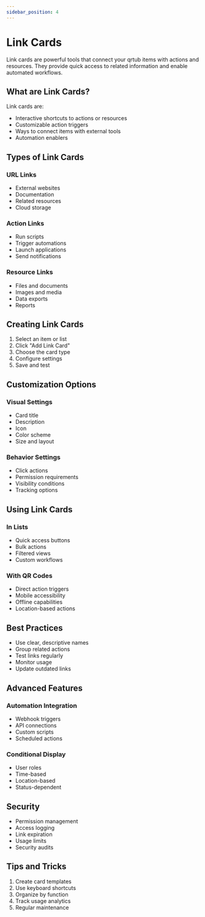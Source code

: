 ```yaml
---
sidebar_position: 4
---
```


# Link Cards

Link cards are powerful tools that connect your qrtub items with actions and resources. They provide quick access to related information and enable automated workflows.

## What are Link Cards?

Link cards are:
- Interactive shortcuts to actions or resources
- Customizable action triggers
- Ways to connect items with external tools
- Automation enablers

## Types of Link Cards

### URL Links
- External websites
- Documentation
- Related resources
- Cloud storage

### Action Links
- Run scripts
- Trigger automations
- Launch applications
- Send notifications

### Resource Links
- Files and documents
- Images and media
- Data exports
- Reports

## Creating Link Cards

1. Select an item or list
2. Click "Add Link Card"
3. Choose the card type
4. Configure settings
5. Save and test

## Customization Options

### Visual Settings
- Card title
- Description
- Icon
- Color scheme
- Size and layout

### Behavior Settings
- Click actions
- Permission requirements
- Visibility conditions
- Tracking options

## Using Link Cards

### In Lists
- Quick access buttons
- Bulk actions
- Filtered views
- Custom workflows

### With QR Codes
- Direct action triggers
- Mobile accessibility
- Offline capabilities
- Location-based actions

## Best Practices

- Use clear, descriptive names
- Group related actions
- Test links regularly
- Monitor usage
- Update outdated links

## Advanced Features

### Automation Integration
- Webhook triggers
- API connections
- Custom scripts
- Scheduled actions

### Conditional Display
- User roles
- Time-based
- Location-based
- Status-dependent

## Security

- Permission management
- Access logging
- Link expiration
- Usage limits
- Security audits

## Tips and Tricks

1. Create card templates
2. Use keyboard shortcuts
3. Organize by function
4. Track usage analytics
5. Regular maintenance 